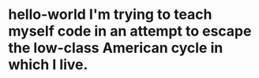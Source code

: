 # hello-world I'm trying to teach myself code in an attempt to escape the low-class American cycle in which I live. 

